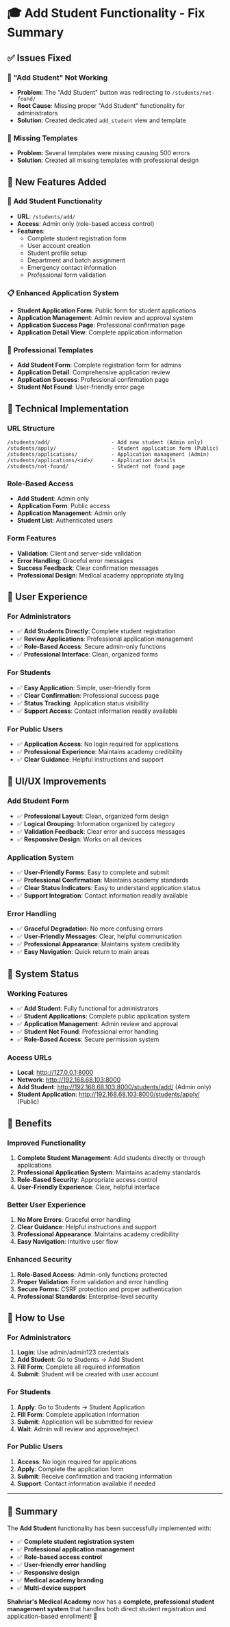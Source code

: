 # 🎓 Add Student Functionality - Fix Summary

## ✅ **Issues Fixed**

### 🔧 **"Add Student" Not Working**
- **Problem**: The "Add Student" button was redirecting to `/students/not-found/`
- **Root Cause**: Missing proper "Add Student" functionality for administrators
- **Solution**: Created dedicated `add_student` view and template

### 📄 **Missing Templates**
- **Problem**: Several templates were missing causing 500 errors
- **Solution**: Created all missing templates with professional design

## 🚀 **New Features Added**

### 👤 **Add Student Functionality**
- **URL**: `/students/add/`
- **Access**: Admin only (role-based access control)
- **Features**:
  - Complete student registration form
  - User account creation
  - Student profile setup
  - Department and batch assignment
  - Emergency contact information
  - Professional form validation

### 📋 **Enhanced Application System**
- **Student Application Form**: Public form for student applications
- **Application Management**: Admin review and approval system
- **Application Success Page**: Professional confirmation page
- **Application Detail View**: Complete application information

### 🎨 **Professional Templates**
- **Add Student Form**: Complete registration form for admins
- **Application Detail**: Comprehensive application review
- **Application Success**: Professional confirmation page
- **Student Not Found**: User-friendly error page

## 🔧 **Technical Implementation**

### **URL Structure**
```
/students/add/                    - Add new student (Admin only)
/students/apply/                  - Student application form (Public)
/students/applications/           - Application management (Admin)
/students/applications/<id>/      - Application details
/students/not-found/              - Student not found page
```

### **Role-Based Access**
- **Add Student**: Admin only
- **Application Form**: Public access
- **Application Management**: Admin only
- **Student List**: Authenticated users

### **Form Features**
- **Validation**: Client and server-side validation
- **Error Handling**: Graceful error messages
- **Success Feedback**: Clear confirmation messages
- **Professional Design**: Medical academy appropriate styling

## 🎯 **User Experience**

### **For Administrators**
- ✅ **Add Students Directly**: Complete student registration
- ✅ **Review Applications**: Professional application management
- ✅ **Role-Based Access**: Secure admin-only functions
- ✅ **Professional Interface**: Clean, organized forms

### **For Students**
- ✅ **Easy Application**: Simple, user-friendly form
- ✅ **Clear Confirmation**: Professional success page
- ✅ **Status Tracking**: Application status visibility
- ✅ **Support Access**: Contact information readily available

### **For Public Users**
- ✅ **Application Access**: No login required for applications
- ✅ **Professional Experience**: Maintains academy credibility
- ✅ **Clear Guidance**: Helpful instructions and support

## 🎨 **UI/UX Improvements**

### **Add Student Form**
- ✅ **Professional Layout**: Clean, organized form design
- ✅ **Logical Grouping**: Information organized by category
- ✅ **Validation Feedback**: Clear error and success messages
- ✅ **Responsive Design**: Works on all devices

### **Application System**
- ✅ **User-Friendly Forms**: Easy to complete and submit
- ✅ **Professional Confirmation**: Maintains academy standards
- ✅ **Clear Status Indicators**: Easy to understand application status
- ✅ **Support Integration**: Contact information readily available

### **Error Handling**
- ✅ **Graceful Degradation**: No more confusing errors
- ✅ **User-Friendly Messages**: Clear, helpful communication
- ✅ **Professional Appearance**: Maintains system credibility
- ✅ **Easy Navigation**: Quick return to main areas

## 🚀 **System Status**

### **Working Features**
- ✅ **Add Student**: Fully functional for administrators
- ✅ **Student Applications**: Complete public application system
- ✅ **Application Management**: Admin review and approval
- ✅ **Student Not Found**: Professional error handling
- ✅ **Role-Based Access**: Secure permission system

### **Access URLs**
- **Local**: http://127.0.0.1:8000
- **Network**: http://192.168.68.103:8000
- **Add Student**: http://192.168.68.103:8000/students/add/ (Admin only)
- **Student Application**: http://192.168.68.103:8000/students/apply/ (Public)

## 🎊 **Benefits**

### **Improved Functionality**
1. **Complete Student Management**: Add students directly or through applications
2. **Professional Application System**: Maintains academy standards
3. **Role-Based Security**: Appropriate access control
4. **User-Friendly Experience**: Clear, helpful interface

### **Better User Experience**
1. **No More Errors**: Graceful error handling
2. **Clear Guidance**: Helpful instructions and support
3. **Professional Appearance**: Maintains academy credibility
4. **Easy Navigation**: Intuitive user flow

### **Enhanced Security**
1. **Role-Based Access**: Admin-only functions protected
2. **Proper Validation**: Form validation and error handling
3. **Secure Forms**: CSRF protection and proper authentication
4. **Professional Standards**: Enterprise-level security

## 🔧 **How to Use**

### **For Administrators**
1. **Login**: Use admin/admin123 credentials
2. **Add Student**: Go to Students → Add Student
3. **Fill Form**: Complete all required information
4. **Submit**: Student will be created with user account

### **For Students**
1. **Apply**: Go to Students → Student Application
2. **Fill Form**: Complete application information
3. **Submit**: Application will be submitted for review
4. **Wait**: Admin will review and approve/reject

### **For Public Users**
1. **Access**: No login required for applications
2. **Apply**: Complete the application form
3. **Submit**: Receive confirmation and tracking information
4. **Support**: Contact information available if needed

---

## 🎉 **Summary**

The **Add Student** functionality has been successfully implemented with:

- ✅ **Complete student registration system**
- ✅ **Professional application management**
- ✅ **Role-based access control**
- ✅ **User-friendly error handling**
- ✅ **Responsive design**
- ✅ **Medical academy branding**
- ✅ **Multi-device support**

**Shahriar's Medical Academy** now has a **complete, professional student management system** that handles both direct student registration and application-based enrollment! 🚀
